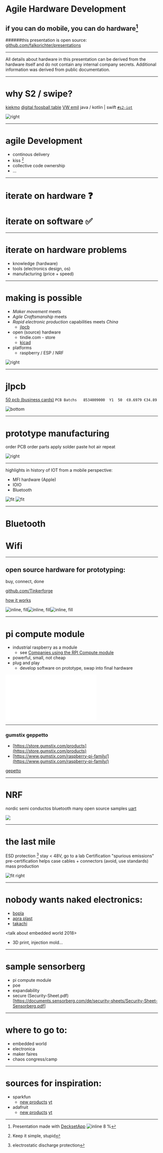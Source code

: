 # Agile Hardware Development
## if you can do mobile, you can do hardware[^1]

######this presentation is open source: [github.com/falkorichter/presentations](https://github.com/falkorichter/presentations)

[^1]: Presentation made with [DecksetApp](http://decksetapp.com/) ![inline 8 %](http://cdn3.brettterpstra.com/uploads/2014/03/DecksetIcon.png)

---

All details about hardware in this presentation can be derived from the hardware itself and do not contain any internal company secrets. Additional information was derived from public documentation.

---

# why S2 / swipe?

[kiekmo](https://sinnerschrader.com/work/kiekmo/)
[digital foosball table](https://github.com/sinnerschrader/digitalfoosball)
[VW emil](https://de.wikipedia.org/wiki/VW_eT!)
java / kotlin | swift
[```#s2-iot```](https://app.slack.com/client/T02T629VC/C5K92SXKL)

![right](images/emil.png)

---

# agile Development

* continous delivery
* kiss [^2]
* collective code ownership
* ...


[^2]: Keep it simple, stupid

---

# iterate on hardware ❓

# iterate on software ✅

---

# iterate on hardware problems
* knowledge (hardware)
* tools (electronics design, os)
* manufacturing (price + speed)

---

# making is possible

* *Maker movement* meets
* *Agile Craftsmanship* meets
* *Rapid electronic production* capabilities meets *China*
  * [jlpcb]()
* open (source) hardware
  * tindie.com - store
  * [kicad](https://www.kicad-pcb.org/)
* platforms
  * raspberry / ESP / NRF

![right](images/make_first_issue.jpg)

---

# jlpcb

[50 pcb (business cards)](https://www.instagram.com/p/BwnTBbjnfw3/)
```PCB Batchs	8534009000	Y1	50	€0.6979	€34.89```

![bottom](images/jlpcb.png)

---

# prototype manufacturing

order PCB
order parts
apply solder paste
hot air
repeat

![right](images/soldering.png)

---

highlights in history of IOT from a mobile perspective:

* MFI hardware (Apple)
* IOIO
* Bluetooth

![fit](images/ioio.jpg)
![fit](images/apple_mfi.jpg)

---

# Bluetooth

<insert angels singing here>

# Wifi

<insert angels singing here>


---

## open source hardware for prototyping:

buy, connect, done

[github.com/Tinkerforge](https://github.com/Tinkerforge)

<show some hardware> [how it works](https://www.tinkerforge.com/en/home/how-it-works/)

![inline, fill](images/brick_red_big_stack_600.jpg)![inline, fill](images/brick_red_tilted_top_front_600.jpg)![inline, fill](images/brick_red_w_monitor_600.jpg)

---

# pi compute module
* industrial raspberry as a module
  * see [Companies using the RPI Compute module](documents/BH-CompaniesusingtheRPIComputemodule-130419-2003.pdf)
* powerful, small, not cheap
* plug and play
  * develop software on prototype, swap into final hardware

![](documents/BH-CompaniesusingtheRPIComputemodule-130419-2003.pdf)

---

### gumstix geppetto

* [https://store.gumstix.com/products](https://store.gumstix.com/products)
* [https://www.gumstix.com/raspberry-pi-family/](https://www.gumstix.com/raspberry-pi-family/)

<show some hardware> [gepetto](https://geppetto.gumstix.com/#!/dashboard)


---

# NRF
nordic semi conductos
bluetooth
many open source samples [uart](https://infocenter.nordicsemi.com/topic/com.nordic.infocenter.sdk5.v15.3.0/ble_sdk_app_nus_c.html)

![](images/nordic.png)

---
# the last mile

ESD protection [^3]
  stay < 48V, go to a lab
Certification
  "spurious emissions"
  pre-certification helps
case
cables + connectors (avoid, use standards)
mass production

![fit right](images/esd.png)

[^3]: electrostatic discharge protection

---
# nobody wants naked electronics:

* [bopla](https://www.bopla.de/dienstleistungen.html)
* [apra plast](https://www.apra.de/produktkategorie/individuelle-gehause/)
* [takachi](http://www.takachi-enclosure.com/data/p_09handheld.html)

<talk about embedded world 2018>

* 3D print, injection mold...

---

# sample sensorberg

* pi compute module
* poe
* expandability
* secure (Security-Sheet.pdf)[https://documents.sensorberg.com/de/security-sheets/Security-Sheet-Sensorberg.pdf]

---
# where to go to:

* embedded world
* electronica
* maker faires
* chaos congress/camp

---
# sources for inspiration:

* sparkfun
  * [new products](https://www.sparkfun.com/categories/new_products) [yt](https://www.youtube.com/user/sparkfun/videos)
* adafruit
  * [new products](https://www.adafruit.com/new) [yt](https://www.youtube.com/user/adafruit/videos)
